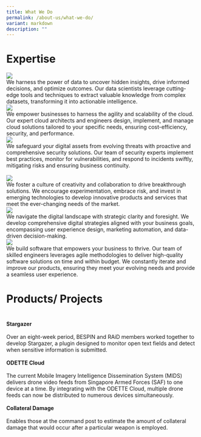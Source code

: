 ```yaml
---
title: What We Do
permalink: /about-us/what-we-do/
variant: markdown
description: ""
---
```

# Expertise

<div class="row">
<div class="col">
<img src="/images/Expertise%20/Untitled_presentation.png"><br>
<div class="has-text-justified">We harness the power of data to uncover hidden insights, drive informed decisions, and optimize outcomes. Our data scientists leverage cutting-edge tools and techniques to extract valuable knowledge from complex datasets, transforming it into actionable intelligence. 
</div>
</div>
	<div class="col">
<img src="/images/Expertise%20/Untitled_presentation__1_.png"><br>
<div class="has-text-justified">We empower businesses to harness the agility and scalability of the cloud. Our expert cloud architects and engineers design, implement, and manage cloud solutions tailored to your specific needs, ensuring cost-efficiency, security, and performance.
</div>
</div>
<div class="col">
<img src="/images/Expertise%20/Untitled_presentation__2_.png"><br>
<div class="has-text-justified">We safeguard your digital assets from evolving threats with proactive and comprehensive security solutions. Our team of security experts implement best practices, monitor for vulnerabilities, and respond to incidents swiftly, mitigating risks and ensuring business continuity.
</div>
</div>
<br>

</div>
<div class="row">
	<div class="col">
<img src="/images/Expertise%20/Untitled_presentation__3_.png"><br>
<div class="has-text-justified">We foster a culture of creativity and collaboration to drive breakthrough solutions. We encourage experimentation, embrace risk, and invest in emerging technologies to develop innovative products and services that meet the ever-changing needs of the market.
</div>
</div>
<div class="col">
<img src="/images/Expertise%20/Untitled_presentation__4_.png"><br>
<div class="has-text-justified">We navigate the digital landscape with strategic clarity and foresight. We develop comprehensive digital strategies aligned with your business goals, encompassing user experience design, marketing automation, and data-driven decision-making.
</div>
</div>
<div class="col">
<img src="/images/Expertise%20/Untitled_presentation__5_.png"><br>
<div class="has-text-justified">We build software that empowers your business to thrive. Our team of skilled engineers leverages agile methodologies to deliver high-quality software solutions on time and within budget. We constantly iterate and improve our products, ensuring they meet your evolving needs and provide a seamless user experience.
</div>
</div>
	</div>

# Products/ Projects
# <div class="row">
<div class="col"> 
<img alt="" src="/images/What%20We%20Do/BESPIN.jpeg"><br>
		<div class="has-text-centered"><b>Stargazer</b></div><br>
		<div class="has-text-justified">Over an eight-week period, BESPIN and RAiD members worked together to develop Stargazer, a plugin designed to monitor open text fields and detect when sensitive information is submitted.
</div>
<br>

</div>
	<div class="col"> 
<img alt="" src="/images/What%20We%20Do/Odette.png"><br>
		<div class="has-text-centered"><b>ODETTE Cloud</b></div><br>
		<div class="has-text-justified">The current Mobile Imagery Intelligence Dissemination System (MIDS) delivers drone video feeds from Singapore Armed Forces (SAF) to one device at a time. By integrating with the ODETTE Cloud, multiple drone feeds can now be distributed to numerous devices simultaneously. 
</div>
<br>

</div>
	<div class="col"> 
<img alt="" src="/images/What%20We%20Do/Collateral_Damage.jpg"><br>
		<div class="has-text-centered"><b>Collateral Damage</b></div><br>
		<div class="has-text-justified">Enables those at the command post to estimate the amount of collateral damage that would occur after a particular weapon is employed.
</div>
<br></div></div>